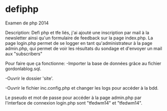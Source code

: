 defiphp
=======

Examen de php 2014

Description: Defi php et tfe liés, j'ai ajouté une inscription par mail à la newsletter ainsi 
qu'un formulaire de feedback sur la page index.php.
La page login.php permet de se logger en tant qu'administrateur à la page admin.php, qui permet de voir 
les résultats du sondage et d'envoyer un mail aux "subscribers"

Pour faire que ça fonctionne:
-Importer la base de données grâce au fichier gordonlablog.sql.

-Ouvrir le dossier 'site'.

-Ouvrir le fichier inc.config.php et changer les logs pour accéder à la bdd.

Le pseudo et mot de passe pour accéder à la page admin.php par l'interface 
de connexion login.php sont "tfedwm14" et "tfedwm14".
